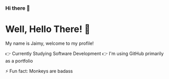 ### Hi there 👋

# Well, Hello There! :wave:

My name is Jaimy, welcome to my profile!

:point_right: Currently Studying Software Development
:point_right: I'm using GitHub primarily as a portfolio

⚡ Fun fact: Monkeys are badass

